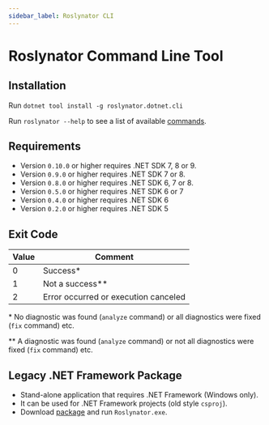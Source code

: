 ```yaml
---
sidebar_label: Roslynator CLI
---
```


# Roslynator Command Line Tool

## Installation

Run `dotnet tool install -g roslynator.dotnet.cli`

Run `roslynator --help` to see a list of available [commands](./cli/category/commands).

## Requirements

- Version `0.10.0` or higher requires .NET SDK 7, 8 or 9.
- Version `0.9.0` or higher requires .NET SDK 7 or 8.
- Version `0.8.0` or higher requires .NET SDK 6, 7 or 8.
- Version `0.5.0` or higher requires .NET SDK 6 or 7
- Version `0.4.0` or higher requires .NET SDK 6
- Version `0.2.0` or higher requires .NET SDK 5

## Exit Code

Value | Comment
--- | ---
0 | Success\*
1 | Not a success\*\*
2 | Error occurred or execution canceled

\* No diagnostic was found (`analyze` command) or all diagnostics were fixed (`fix` command) etc.

\*\* A diagnostic was found (`analyze` command) or not all diagnostics were fixed (`fix` command) etc.

## Legacy .NET Framework Package

- Stand-alone application that requires .NET Framework (Windows only).
- It can be used for .NET Framework projects (old style `csproj`).
- Download [package](https://www.nuget.org/packages/Roslynator.CommandLine) and run `Roslynator.exe`.
